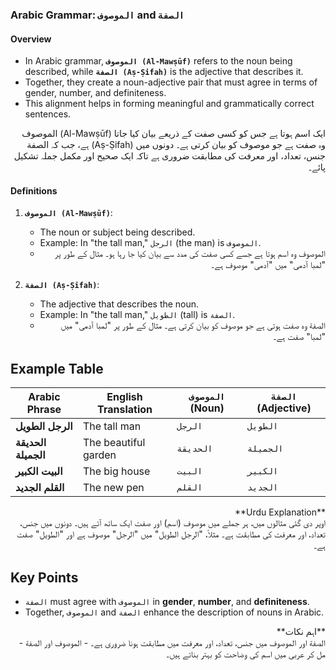 ### Arabic Grammar: `الموصوف` and `الصفة`

#### Overview

* In Arabic grammar, **`الموصوف (Al-Mawṣūf)`** refers to the noun being described, while **`الصفة (Aṣ-Ṣifah)`** is the adjective that describes it. 
* Together, they create a noun-adjective pair that must agree in terms of gender, number, and definiteness. 
* This alignment helps in forming meaningful and grammatically correct sentences.

<div style="text-align: right">
الموصوف (Al-Mawṣūf) ایک اسم ہوتا ہے جس کو کسی صفت کے ذریعے بیان کیا جاتا ہے، جب کہ الصفة (Aṣ-Ṣifah) وہ صفت ہے جو موصوف کو بیان کرتی ہے۔ دونوں میں جنس، تعداد، اور معرفت کی مطابقت ضروری ہے تاکہ ایک صحیح اور مکمل جملہ تشکیل پائے۔
</div>

#### Definitions

1. **`الموصوف (Al-Mawṣūf)`**:
    - The noun or subject being described.
    - Example: In "the tall man," `الرجل` (the man) is `الموصوف`.
    - <div style="text-align: right">الموصوف وہ اسم ہوتا ہے جسے کسی صفت کی مدد سے بیان کیا جا رہا ہو۔ مثال کے طور پر "لمبا آدمی" میں "آدمی" موصوف ہے۔</div>

2. **`الصفة (Aṣ-Ṣifah)`**:
    - The adjective that describes the noun.
    - Example: In "the tall man," `الطويل` (tall) is `الصفة`.
    - <div style="text-align: right">الصفة وہ صفت ہوتی ہے جو موصوف کو بیان کرتی ہے۔ مثال کے طور پر "لمبا آدمی" میں "لمبا" صفت ہے۔</div>

## Example Table

| Arabic Phrase        | English Translation      | `الموصوف` (Noun) | `الصفة` (Adjective) |
|----------------------|--------------------------|------------------|---------------------|
| **الرجل الطويل**     | The tall man             | `الرجل`          | `الطويل`            |
| **الحديقة الجميلة**  | The beautiful garden     | `الحديقة`        | `الجميلة`           |
| **البيت الكبير**     | The big house            | `البيت`          | `الكبير`            |
| **القلم الجديد**     | The new pen              | `القلم`          | `الجديد`            |

<div style="text-align: right">
**Urdu Explanation**<br>
اوپر دی گئی مثالوں میں، ہر جملے میں موصوف (اسم) اور صفت ایک ساتھ آئے ہیں۔ دونوں میں جنس، تعداد، اور معرفت کی مطابقت ہے۔ مثلاً، "الرجل الطويل" میں "الرجل" موصوف ہے اور "الطويل" صفت ہے۔
</div>

## Key Points

- `الصفة` must agree with `الموصوف` in **gender**, **number**, and **definiteness**.
- Together, `الموصوف` and `الصفة` enhance the description of nouns in Arabic.

<div style="text-align: right">
**اہم نکات**<br>
- الصفة اور الموصوف میں جنس، تعداد، اور معرفت میں مطابقت ہونا ضروری ہے۔
- الموصوف اور الصفة مل کر عربی میں اسم کی وضاحت کو بہتر بناتے ہیں۔
</div>
